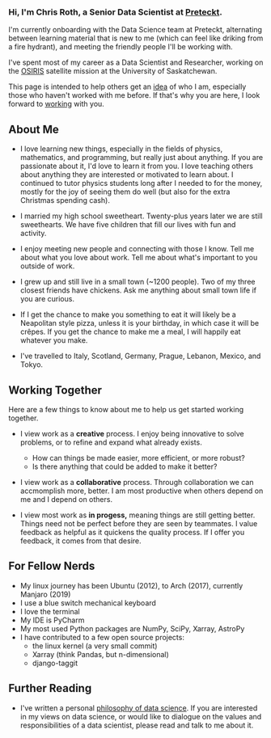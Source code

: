 ### Hi, I'm Chris Roth, a Senior Data Scientist at [Preteckt](https://www.preteckt.com).

I'm currently onboarding with the Data Science team at Preteckt, alternating between learning material that is new to me (which can feel like driking from a fire hydrant), and meeting the friendly people I'll be working with.

I've spent most of my career as a Data Scientist and Researcher, working on the [OSIRIS](https://research-groups.usask.ca/osiris) satellite mission at the University of Saskatchewan.

This page is intended to help others get an [idea](#about-me) of who I am, especially those who haven't worked with me before. If that's why you are here, I look forward to [working](#working-together) with you.

## About Me

* I love learning new things, especially in the fields of physics, mathematics, and programming, but really just about anything.
If you are passionate about it, I'd love to learn it from you.
I love teaching others about anything they are interested or motivated to learn about.
I continued to tutor physics students long after I needed to for the money, mostly for the joy of seeing them do well (but also for the extra Christmas spending cash).

* I married my high school sweetheart. Twenty-plus years later we are still sweethearts. We have five children that fill our lives with fun and activity.

* I enjoy meeting new people and connecting with those I know. Tell me about what you love about work. Tell me about what's important to you outside of work.

* I grew up and still live in a small town (~1200 people). Two of my three closest friends have chickens. Ask me anything about small town life if you are curious.

* If I get the chance to make you something to eat it will likely be a Neapolitan style pizza, unless it is your birthday, in which case it will be crêpes. If you get the chance to make me a meal, I will happily eat whatever you make.

* I've travelled to Italy, Scotland, Germany, Prague, Lebanon, Mexico, and Tokyo.

## Working Together

Here are a few things to know about me to help us get started working together.

* I view work as a **creative** process. I enjoy being innovative to solve problems, or to refine and expand what already exists.
  * How can things be made easier, more efficient, or more robust?
  * Is there anything that could be added to make it better?

* I view work as a **collaborative** process. Through collaboration we can accmomplish more, better.
I am most productive when others depend on me and I depend on others.

* I view most work as **in progess,** meaning things are still getting better. Things need not be perfect before they are seen by teammates. I value feedback as helpful as it quickens the quality process. If I offer you feedback, it comes from that desire.

## For Fellow Nerds

* My linux journey has been Ubuntu (2012), to Arch (2017), currently Manjaro (2019)
* I use a blue switch mechanical keyboard
* I love the terminal
* My IDE is PyCharm
* My most used Python packages are NumPy, SciPy, Xarray, AstroPy
* I have contributed to a few open source projects:
  * the linux kernel (a very small commit)
  * Xarray (think Pandas, but n-dimensional)
  * django-taggit

## Further Reading

* I've written a personal [philosophy of data science](https://github.com/czroth/philosophy-of-data-science). If you are interested in my views on data science, or would like to dialogue on the values and responsibilities of a data scientist, please read and talk to me about it.
